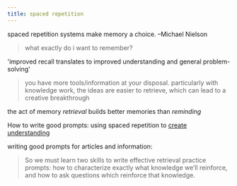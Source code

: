 ```yaml
---
title: spaced repetition
---
```


spaced repetition systems make memory a choice. –Michael Nielson

> what exactly do i want to remember?

'improved recall translates to improved understanding and general problem-solving'

> you have more tools/information at your disposal. particularly with knowledge work, the ideas are easier to retrieve, which can lead to a creative breakthrough

the act of memory _retrieval_ builds better memories than _reminding_

How to write good prompts: using spaced repetition to [create understanding](https://andymatuschak.org/prompts/)

writing good prompts for articles and information:

> So we must learn two skills to write effective retrieval practice prompts: how to characterize exactly what knowledge we’ll reinforce, and how to ask questions which reinforce that knowledge.